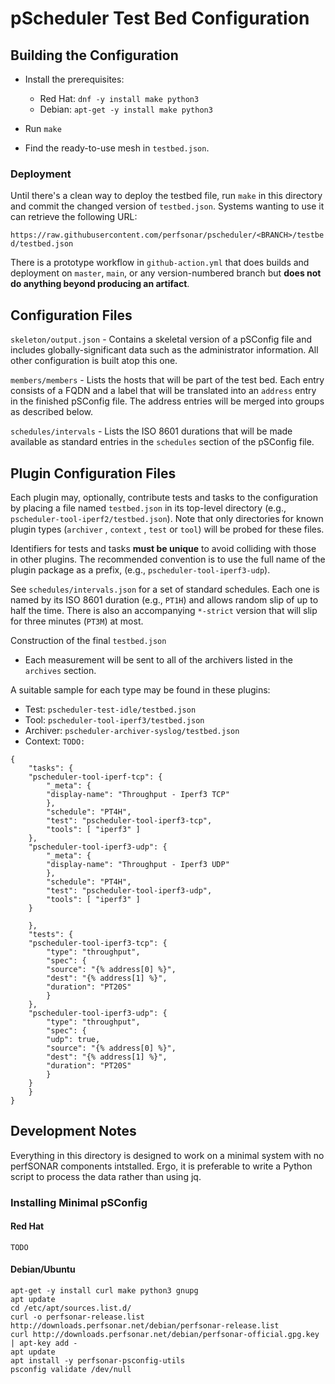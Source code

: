 # pScheduler Test Bed Configuration


## Building the Configuration

 * Install the prerequisites:
   * Red Hat:  `dnf -y install make python3`
   * Debian:  `apt-get -y install make python3`

 * Run `make`

 * Find the ready-to-use mesh in `testbed.json`.


### Deployment

Until there's a clean way to deploy the testbed file, run `make` in
this directory and commit the changed version of `testbed.json`.
Systems wanting to use it can retrieve the following URL:

`https://raw.githubusercontent.com/perfsonar/pscheduler/<BRANCH>/testbed/testbed.json`

There is a prototype workflow in `github-action.yml` that does builds
and deployment on `master`, `main`, or any version-numbered branch but
**does not do anything beyond producing an artifact**.


## Configuration Files


`skeleton/output.json` - Contains a skeletal version of a pSConfig
file and includes globally-significant data such as the administrator
information.  All other configuration is built atop this one.

`members/members` - Lists the hosts that will be part of the test bed.
Each entry consists of a FQDN and a label that will be translated into
an `address` entry in the finished pSConfig file.  The address entries
will be merged into groups as described below.

`schedules/intervals` - Lists the ISO 8601 durations that will be made
available as standard entries in the `schedules` section of the
pSConfig file.


## Plugin Configuration Files

Each plugin may, optionally, contribute tests and tasks to the
configuration by placing a file named `testbed.json` in its top-level
directory (e.g., `pscheduler-tool-iperf2/testbed.json`).  Note that
only directories for known plugin types (`archiver` , `context` ,
`test` or `tool`) will be probed for these files.

Identifiers for tests and tasks **must be unique** to avoid colliding
with those in other plugins.  The recommended convention is to use the
full name of the plugin package as a prefix, (e.g.,
`pscheduler-tool-iperf3-udp`).

See `schedules/intervals.json` for a set of standard schedules.  Each
one is named by its ISO 8601 duration (e.g., `PT1H`) and allows random
slip of up to half the time.  There is also an accompanying `*-strict`
version that will slip for three minutes (`PT3M`) at most.



Construction of the final `testbed.json` 

 * Each measurement will be sent to all of the archivers listed in the
   `archives` section.

A suitable sample for each type may be found in these plugins:

 * Test:  `pscheduler-test-idle/testbed.json`
 * Tool:  `pscheduler-tool-iperf3/testbed.json`
 * Archiver: `pscheduler-archiver-syslog/testbed.json`
 * Context:  `TODO:`

```
{
    "tasks": {
	"pscheduler-tool-iperf-tcp": {
	    "_meta": {
		"display-name": "Throughput - Iperf3 TCP"
	    },
	    "schedule": "PT4H",
	    "test": "pscheduler-tool-iperf3-tcp",
	    "tools": [ "iperf3" ]
	},
	"pscheduler-tool-iperf3-udp": {
	    "_meta": {
		"display-name": "Throughput - Iperf3 UDP"
	    },
	    "schedule": "PT4H",
	    "test": "pscheduler-tool-iperf3-udp",
	    "tools": [ "iperf3" ]
	}

    },
    "tests": {
	"pscheduler-tool-iperf3-tcp": {
	    "type": "throughput",
	    "spec": {
		"source": "{% address[0] %}",
		"dest": "{% address[1] %}",
		"duration": "PT20S"
	    }
	},
	"pscheduler-tool-iperf3-udp": {
	    "type": "throughput",
	    "spec": {
		"udp": true,
		"source": "{% address[0] %}",
		"dest": "{% address[1] %}",
		"duration": "PT20S"
	    }
	}	
    }
}
```


## Development Notes

Everything in this directory is designed to work on a minimal system
with no perfSONAR components intstalled.  Ergo, it is preferable to
write a Python script to process the data rather than using jq.


### Installing Minimal pSConfig

#### Red Hat

```
TODO
```

#### Debian/Ubuntu

```
apt-get -y install curl make python3 gnupg
apt update
cd /etc/apt/sources.list.d/
curl -o perfsonar-release.list http://downloads.perfsonar.net/debian/perfsonar-release.list
curl http://downloads.perfsonar.net/debian/perfsonar-official.gpg.key | apt-key add -
apt update
apt install -y perfsonar-psconfig-utils
psconfig validate /dev/null
```
